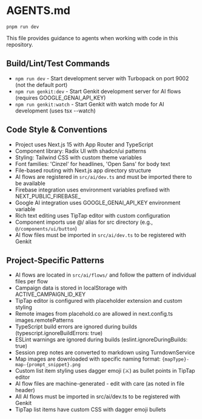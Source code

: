 # AGENTS.md

`pnpm run dev`

This file provides guidance to agents when working with code in this repository.

## Build/Lint/Test Commands

- `npm run dev` - Start development server with Turbopack on port 9002 (not the default port)
- `npm run genkit:dev` - Start Genkit development server for AI flows (requires GOOGLE_GENAI_API_KEY)
- `npm run genkit:watch` - Start Genkit with watch mode for AI development (uses tsx --watch)

## Code Style & Conventions

- Project uses Next.js 15 with App Router and TypeScript
- Component library: Radix UI with shadcn/ui patterns
- Styling: Tailwind CSS with custom theme variables
- Font families: 'Cinzel' for headlines, 'Open Sans' for body text
- File-based routing with Next.js app directory structure
- AI flows are registered in `src/ai/dev.ts` and must be imported there to be available
- Firebase integration uses environment variables prefixed with NEXT_PUBLIC_FIREBASE_
- Google AI integration uses GOOGLE_GENAI_API_KEY environment variable
- Rich text editing uses TipTap editor with custom configuration
- Component imports use @/ alias for src directory (e.g., `@/components/ui/button`)
- AI flow files must be imported in `src/ai/dev.ts` to be registered with Genkit

## Project-Specific Patterns

- AI flows are located in `src/ai/flows/` and follow the pattern of individual files per flow
- Campaign data is stored in localStorage with ACTIVE_CAMPAIGN_ID_KEY
- TipTap editor is configured with placeholder extension and custom styling
- Remote images from placehold.co are allowed in next.config.ts images.remotePatterns
- TypeScript build errors are ignored during builds (typescript.ignoreBuildErrors: true)
- ESLint warnings are ignored during builds (eslint.ignoreDuringBuilds: true)
- Session prep notes are converted to markdown using TurndownService
- Map images are downloaded with specific naming format: `{mapType}-map-{prompt_snippet}.png`
- Custom list item styling uses dagger emoji (⚔️) as bullet points in TipTap editor
- AI flow files are machine-generated - edit with care (as noted in file header)
- All AI flows must be imported in src/ai/dev.ts to be registered with Genkit
- TipTap list items have custom CSS with dagger emoji bullets